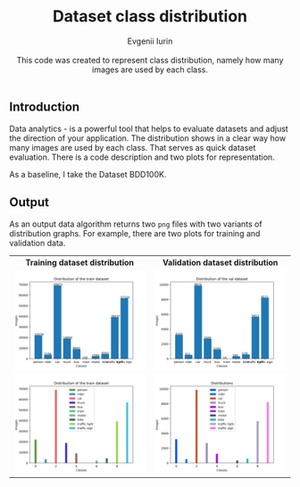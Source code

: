 <div align="center">
<h1>Dataset class distribution</h1>
Evgenii Iurin
</div>

<br>
<div align="center">
This code was created to represent class distribution, namely how many images are used by each class.
</div>
<br>

## Introduction
Data analytics - is a powerful tool that helps to evaluate datasets and adjust the direction of your application. The distribution shows in a clear way how many images are used by each class. That serves as quick dataset evaluation. There is a code description and two plots for representation.

As a baseline, I take the Dataset BDD100K. 
## Output
As an output data algorithm returns two ```png``` files with two variants of distribution graphs. For example, there are two plots for training and validation data.

<table>
<tr>
<th>Training dataset distribution</th>
<th>Validation dataset distribution</th>
</tr>
<tr>
<td>
<img src="img/distribution_of_the_train_dataset.png" alt="train_variant_1"/>  
</td>

<td>
<img src="img/Distribution_of_the_val_dataset.png" alt="val_variant_1"/>  
</td>

<tr>
<td>
<img src="img/Distribution_of_the_train_dataset_1.png" alt="train_variant_2"/>
</td>

<td>
<img src="img/Distribution_of_the_val_dataset_1.png" alt="val_variant_2"/>
</td>

</tr>
</table>
